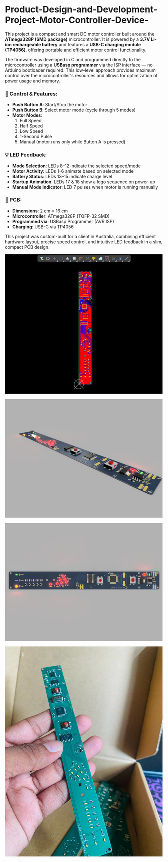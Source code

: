 # Product-Design-and-Development-Project-Motor-Controller-Device-

This project is a compact and smart DC motor controller built around the **ATmega328P (SMD package)** microcontroller. It is powered by a **3.7V Li-ion rechargeable battery** and features a **USB-C charging module (TP4056)**, offering portable and efficient motor control functionality.

The firmware was developed in C and programmed directly to the microcontroller using a **USBasp programmer** via the ISP interface — no Arduino bootloader required. This low-level approach provides maximum control over the microcontroller's resources and allows for optimization of power usage and memory.

### 🔧 Control & Features:
- **Push Button A**: Start/Stop the motor
- **Push Button B**: Select motor mode (cycle through 5 modes)
- **Motor Modes**:
  1. Full Speed
  2. Half Speed
  3. Low Speed
  4. 1-Second Pulse
  5. Manual (motor runs only while Button A is pressed)

### 💡 LED Feedback:
- **Mode Selection**: LEDs 8–12 indicate the selected speed/mode
- **Motor Activity**: LEDs 1–6 animate based on selected mode
- **Battery Status**: LEDs 13–15 indicate charge level
- **Startup Animation**: LEDs 17 & 18 show a logo sequence on power-up
- **Manual Mode Indicator**: LED 7 pulses when motor is running manually

### 📐 PCB:
- **Dimensions**: 2 cm × 16 cm
- **Microcontroller**: ATmega328P (TQFP-32 SMD)
- **Programmed via**: USBasp Programmer (AVR ISP)
- **Charging**: USB-C via TP4056

This project was custom-built for a client in Australia, combining efficient hardware layout, precise speed control, and intuitive LED feedback in a slim, compact PCB design.

<p align="center"> <img src="https://github.com/SujeewBandara/Product-Design-and-Development-Project-Motor-Controller-Device-/blob/main/Captureklhb.JPG"/>

<p align="center"> <img src="https://github.com/SujeewBandara/Product-Design-and-Development-Project-Motor-Controller-Device-/blob/main/motor_controller_2024-Sep-15_07-09-39PM-000_CustomizedView45209946325.jpg"/>

<p align="center"> <img src="https://github.com/SujeewBandara/Product-Design-and-Development-Project-Motor-Controller-Device-/blob/main/real_1.jpg"/>

<p align="center"> <img src="https://github.com/SujeewBandara/Product-Design-and-Development-Project-Motor-Controller-Device-/blob/main/WhatsApp%20Image%202024-10-07%20at%2022.39.37_8f383d1f.jpg"/>

